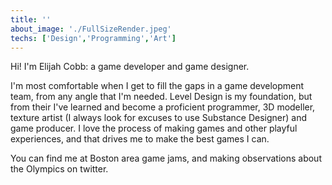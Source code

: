 ```yaml
---
title: ''
about_image: './FullSizeRender.jpeg'
techs: ['Design','Programming','Art']
---
```

Hi! I'm Elijah Cobb: a game developer and game designer.

I'm most comfortable when I get to fill the gaps in a game development team, from any angle that I'm needed. Level Design is my foundation, but from their I've learned and become a proficient programmer, 3D modeller, texture artist (I always look for excuses to use Substance Designer) and game producer. I love the process of making games and other playful experiences, and that drives me to make the best games I can.

You can find me at Boston area game jams, and making observations about the Olympics on twitter. 
